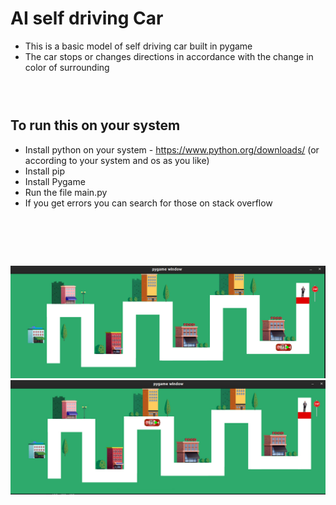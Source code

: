 # AI self driving Car

- This is a basic model of self driving car built in pygame
- The car stops or changes directions in accordance with the change in color of surrounding

### &nbsp;

## To run this on your system

- Install python on your system - https://www.python.org/downloads/ (or according to your system and os as you like)
- Install pip
- Install Pygame
- Run the file main.py
- If you get errors you can search for those on stack overflow

# &nbsp;

<img src="https://github.com/optimm/Ai-self-driving-car-/blob/master/test.png" style ="width : 700px">
<img src="https://github.com/optimm/Ai-self-driving-car-/blob/master/test2.png" style ="width : 700px">

